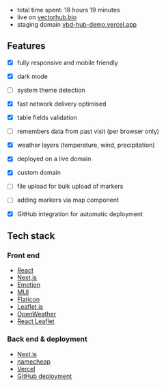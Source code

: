- total time spent: 18 hours 19 minutes
- live on [vectorhub.bio](https://vectorhub.bio/)
- staging domain [vbd-hub-demo.vercel.app](https://vbd-hub-demo.vercel.app/)

## Features
- [x] fully responsive and mobile friendly
- [x] dark mode
- [ ] system theme detection
- [x] fast network delivery optimised
- [x] table fields validation
- [ ] remembers data from past visit (per browser only)
- [x] weather layers (temperature, wind, precipitation)
- [x] deployed on a live domain
- [x] custom domain
- [ ] file upload for bulk upload of markers
- [ ] adding markers via map component
- [x] GitHub integration for automatic  deployment


## Tech stack

### Front end
- [React](https://react.dev/)
- [Next.js](https://nextjs.org/)
- [Emotion](https://emotion.sh/)
- [MUI](https://mui.com/)
- [Flaticon](https://www.flaticon.com/)
- [Leaflet.js](https://leafletjs.com/)
- [OpenWeather](https://openweathermap.org/)
- [React Leaflet](https://react-leaflet.js.org/)

### Back end & deployment
- [Next.js](https://nextjs.org/)
- [namecheap](https://www.namecheap.com/)
- [Vercel](https://vercel.com/)
- [GitHub deployment](https://docs.github.com/en/actions/deployment/targeting-different-environments/using-environments-for-deployment)